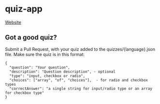 # quiz-app

[Website](https://makarsky.github.io/quiz-app/index.html)

## Got a good quiz?

Submit a Pull Request, with your quiz added to the quizzes/{language}.json file. Make sure the quiz is in this format:

```
{
  "question": "Your question",
  "description": "Question description", - optional
  "type": "input, checkbox or radio",
  "choices": ["array", "of", "choices"],  - for radio and checkbox types
  "correctAnswer": "a single string for input/radio type or an array for checkbox type"
}
```
